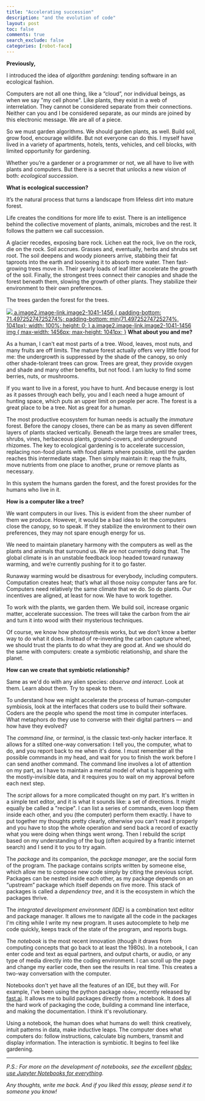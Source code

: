 ```yaml
---
title: "Accelerating succession"
description: "and the evolution of code"
layout: post
toc: false
comments: true
search_exclude: false
categories: [robot-face]
---
```

**Previously,**

I introduced the idea of *algorithm gardening*: tending software in an ecological fashion. 

Computers are not all one thing, like a “cloud”, nor individual beings, as when we say "my cell phone". Like plants, they exist in a web of interrelation. They cannot be considered separate from their connections. Neither can you and I be considered separate, as our minds are joined by this electronic message. We are all of a piece.

So we must garden algorithms. We should garden plants, as well. Build soil, grow food, encourage wildlife. But not everyone can do this. I myself have lived in a variety of apartments, hotels, tents, vehicles, and cell blocks, with limited opportunity for gardening. 

Whether you’re a gardener or a programmer or not, we all have to live with plants and computers. But there is a secret that unlocks a new vision of both: *ecological succession*. 

**What is ecological succession?**

It’s the natural process that turns a landscape from lifeless dirt into mature forest. 

Life creates the conditions for more life to exist. There is an intelligence behind the collective movement of plants, animals, microbes and the rest. It follows the pattern we call succession. 

A glacier recedes, exposing bare rock. Lichen eat the rock, live on the rock, die on the rock. Soil accrues. Grasses and, eventually, herbs and shrubs set root. The soil deepens and woody pioneers arrive, stabbing their fat taproots into the earth and loosening it to absorb more water. Then fast-growing trees move in. Their yearly loads of leaf litter accelerate the growth of the soil. Finally, the strongest trees connect their canopies and shade the forest beneath them, slowing the growth of other plants. They stabilize their environment to their own preferences. 

The trees garden the forest for the trees.

[![](https://bucketeer-e05bbc84-baa3-437e-9518-adb32be77984.s3.amazonaws.com/public/images/8f885885-b0f8-4f50-a81b-29411e3f8ec7_4000x2859.png)
 a.image2.image-link.image2-1041-1456 {
 padding-bottom: 71.49725274725274%;
 padding-bottom: min(71.49725274725274%, 1041px);
 width: 100%;
 height: 0;
 }
 a.image2.image-link.image2-1041-1456 img {
 max-width: 1456px;
 max-height: 1041px;
 }](https://cdn.substack.com/image/fetch/f_auto,q_auto:good,fl_progressive:steep/https%3A%2F%2Fbucketeer-e05bbc84-baa3-437e-9518-adb32be77984.s3.amazonaws.com%2Fpublic%2Fimages%2F8f885885-b0f8-4f50-a81b-29411e3f8ec7_4000x2859.png) **What about you and me?**

As a human, I can't eat most parts of a tree. Wood, leaves, most nuts, and many fruits are off limits. The mature forest actually offers very little food for me: the undergrowth is suppressed by the shade of the canopy, so only other shade-tolerant trees can grow. Trees are great, they provide oxygen and shade and many other benefits, but not food. I am lucky to find some berries, nuts, or mushrooms. 

If you want to live in a forest, you have to hunt. And because energy is lost as it passes through each belly, you and I each need a huge amount of hunting space, which puts an upper limit on people per acre. The forest is a great place to be a tree. Not as great for a human.

The most productive ecosystem for human needs is actually the *immature* forest. Before the canopy closes, there can be as many as seven different layers of plants stacked vertically. Beneath the large trees are smaller trees, shrubs, vines, herbaceous plants, ground-covers, and underground rhizomes. The key to ecological gardening is to accelerate succession, replacing non-food plants with food plants where possible, until the garden reaches this intermediate stage. Then simply maintain it: reap the fruits, move nutrients from one place to another, prune or remove plants as necessary. 

In this system the humans garden the forest, and the forest provides for the humans who live in it.

**How is a computer like a tree?**

We want computers in our lives. This is evident from the sheer number of them we produce. However, it would be a bad idea to let the computers close the canopy, so to speak. If they stabilize the environment to their own preferences, they may not spare enough energy for us. 

We need to maintain planetary harmony with the computers as well as the plants and animals that surround us. We are not currently doing that. The global climate is in an unstable feedback loop headed toward runaway warming, and we’re currently pushing for it to go faster.

Runaway warming would be disastrous for everybody, including computers. Computation creates heat; that’s what all those noisy computer fans are for. Computers need relatively the same climate that we do. So do plants. Our incentives are aligned, at least for now. We have to work together.

To work with the plants, we garden them. We build soil, increase organic matter, accelerate succession. The trees will take the carbon from the air and turn it into wood with their mysterious techniques. 

Of course, we know how photosynthesis works, but we don’t know a better way to do what it does. Instead of re-inventing the carbon capture wheel, we should trust the plants to do what they are good at. And we should do the same with computers: create a symbiotic relationship, and share the planet. 

**How can we create that symbiotic relationship?**

Same as we'd do with any alien species: *observe and interact*. Look at them. Learn about them. Try to speak to them.

To understand how we might accelerate the process of human-computer symbiosis, look at the interfaces that coders use to build their software. Coders are the people who spend the most time in computer interfaces. What metaphors do they use to converse with their digital partners — and how have they evolved?

The *command line,* or *terminal*, is the classic text-only hacker interface. It allows for a stilted one-way conversation: I tell you, the computer, what to do, and you report back to me when it's done. I must remember all the possible commands in my head, and wait for you to finish the work before I can send another command. The command line involves a lot of attention on my part, as I have to maintain a mental model of what is happening with the mostly-invisible data, and it requires you to wait on my approval before each next step. 

The *script* allows for a more complicated thought on my part. It's written in a simple text editor, and it is what it sounds like: a set of directions. It might equally be called a "recipe". I can list a series of commands, even loop them inside each other, and you (the computer) perform them exactly. I have to put together my thoughts pretty clearly, otherwise you can't read it properly and you have to stop the whole operation and send back a record of exactly what you were doing when things went wrong. Then I rebuild the script based on my understanding of the bug (often acquired by a frantic internet search) and I send it to you to try again. 

The *package* and its companion, the *package manager*, are the social form of the program. The package contains scripts written by someone else, which allow me to compose new code simply by citing the previous script. Packages can be nested inside each other, as my package depends on an “upstream” package which itself depends on five more. This stack of packages is called a *dependency tree*, and it is the ecosystem in which the packages thrive.

The *integrated development environment (IDE)* is a combination text editor and package manager. It allows me to navigate all the code in the packages I'm citing while I write my new program. It uses autocomplete to help me code quickly, keeps track of the state of the program, and reports bugs. 

The *notebook* is the most recent innovation (though it draws from computing concepts that go back to at least the 1980s). In a notebook, I can enter code and text as equal partners, and output charts, or audio, or any type of media directly into the coding environment. I can scroll up the page and change my earlier code, then see the results in real time. This creates a two-way conversation with the computer. 

Notebooks don't yet have all the features of an IDE, but they will. For example, I've been using the python package `nbdev`, recently released by [fast.ai](https://www.fast.ai/). It allows me to build packages directly from a notebook. It does all the hard work of packaging the code, building a command line interface, and making the documentation. I think it's revolutionary. 

Using a notebook, the human does what humans do well: think creatively, intuit patterns in data, make inductive leaps. The computer does what computers do: follow instructions, calculate big numbers, transmit and display information. The interaction is symbiotic. It begins to feel like gardening.



---

*P.S.: For more on the development of notebooks, see the excellent [nbdev: use Jupyter Notebooks for everything](https://www.fast.ai/2019/12/02/nbdev/).* 

*Any thoughts, write me back. And if you liked this essay, please send it to someone you know!* 

